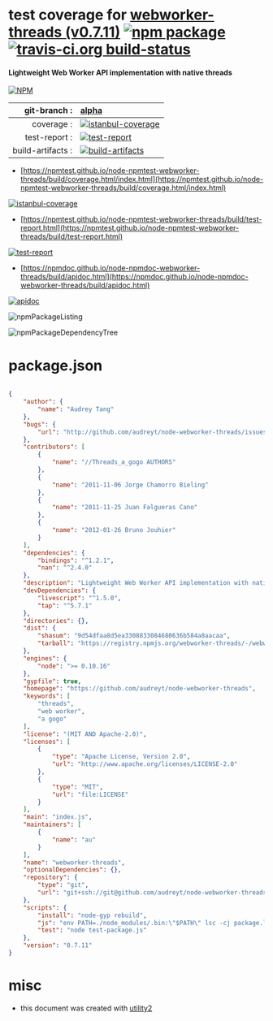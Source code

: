 # test coverage for  [webworker-threads (v0.7.11)](https://github.com/audreyt/node-webworker-threads)  [![npm package](https://img.shields.io/npm/v/npmtest-webworker-threads.svg?style=flat-square)](https://www.npmjs.org/package/npmtest-webworker-threads) [![travis-ci.org build-status](https://api.travis-ci.org/npmtest/node-npmtest-webworker-threads.svg)](https://travis-ci.org/npmtest/node-npmtest-webworker-threads)
#### Lightweight Web Worker API implementation with native threads

[![NPM](https://nodei.co/npm/webworker-threads.png?downloads=true&downloadRank=true&stars=true)](https://www.npmjs.com/package/webworker-threads)

| git-branch : | [alpha](https://github.com/npmtest/node-npmtest-webworker-threads/tree/alpha)|
|--:|:--|
| coverage : | [![istanbul-coverage](https://npmtest.github.io/node-npmtest-webworker-threads/build/coverage.badge.svg)](https://npmtest.github.io/node-npmtest-webworker-threads/build/coverage.html/index.html)|
| test-report : | [![test-report](https://npmtest.github.io/node-npmtest-webworker-threads/build/test-report.badge.svg)](https://npmtest.github.io/node-npmtest-webworker-threads/build/test-report.html)|
| build-artifacts : | [![build-artifacts](https://npmtest.github.io/node-npmtest-webworker-threads/glyphicons_144_folder_open.png)](https://github.com/npmtest/node-npmtest-webworker-threads/tree/gh-pages/build)|

- [https://npmtest.github.io/node-npmtest-webworker-threads/build/coverage.html/index.html](https://npmtest.github.io/node-npmtest-webworker-threads/build/coverage.html/index.html)

[![istanbul-coverage](https://npmtest.github.io/node-npmtest-webworker-threads/build/screenCapture.buildCi.browser.%252Ftmp%252Fbuild%252Fcoverage.lib.html.png)](https://npmtest.github.io/node-npmtest-webworker-threads/build/coverage.html/index.html)

- [https://npmtest.github.io/node-npmtest-webworker-threads/build/test-report.html](https://npmtest.github.io/node-npmtest-webworker-threads/build/test-report.html)

[![test-report](https://npmtest.github.io/node-npmtest-webworker-threads/build/screenCapture.buildCi.browser.%252Ftmp%252Fbuild%252Ftest-report.html.png)](https://npmtest.github.io/node-npmtest-webworker-threads/build/test-report.html)

- [https://npmdoc.github.io/node-npmdoc-webworker-threads/build/apidoc.html](https://npmdoc.github.io/node-npmdoc-webworker-threads/build/apidoc.html)

[![apidoc](https://npmdoc.github.io/node-npmdoc-webworker-threads/build/screenCapture.buildCi.browser.%252Ftmp%252Fbuild%252Fapidoc.html.png)](https://npmdoc.github.io/node-npmdoc-webworker-threads/build/apidoc.html)

![npmPackageListing](https://npmtest.github.io/node-npmtest-webworker-threads/build/screenCapture.npmPackageListing.svg)

![npmPackageDependencyTree](https://npmtest.github.io/node-npmtest-webworker-threads/build/screenCapture.npmPackageDependencyTree.svg)



# package.json

```json

{
    "author": {
        "name": "Audrey Tang"
    },
    "bugs": {
        "url": "http://github.com/audreyt/node-webworker-threads/issues"
    },
    "contributors": [
        {
            "name": "//Threads_a_gogo AUTHORS"
        },
        {
            "name": "2011-11-06 Jorge Chamorro Bieling"
        },
        {
            "name": "2011-11-25 Juan Falgueras Cano"
        },
        {
            "name": "2012-01-26 Bruno Jouhier"
        }
    ],
    "dependencies": {
        "bindings": "^1.2.1",
        "nan": "^2.4.0"
    },
    "description": "Lightweight Web Worker API implementation with native threads",
    "devDependencies": {
        "livescript": "^1.5.0",
        "tap": "^5.7.1"
    },
    "directories": {},
    "dist": {
        "shasum": "9d54dfaa8d5ea3308833084680636b584a8aacaa",
        "tarball": "https://registry.npmjs.org/webworker-threads/-/webworker-threads-0.7.11.tgz"
    },
    "engines": {
        "node": ">= 0.10.16"
    },
    "gypfile": true,
    "homepage": "https://github.com/audreyt/node-webworker-threads",
    "keywords": [
        "threads",
        "web worker",
        "a gogo"
    ],
    "license": "(MIT AND Apache-2.0)",
    "licenses": [
        {
            "type": "Apache License, Version 2.0",
            "url": "http://www.apache.org/licenses/LICENSE-2.0"
        },
        {
            "type": "MIT",
            "url": "file:LICENSE"
        }
    ],
    "main": "index.js",
    "maintainers": [
        {
            "name": "au"
        }
    ],
    "name": "webworker-threads",
    "optionalDependencies": {},
    "repository": {
        "type": "git",
        "url": "git+ssh://git@github.com/audreyt/node-webworker-threads.git"
    },
    "scripts": {
        "install": "node-gyp rebuild",
        "js": "env PATH=./node_modules/.bin:\"$PATH\" lsc -cj package.ls;\ngcc deps/minifier/src/minify.c -o deps/minifier/bin/minify;\nenv PATH=./node_modules/.bin:\"$PATH\" lsc -cbp src/worker.ls                    > src/worker.js;\n./deps/minifier/bin/minify kWorker_js            < src/worker.js          > src/worker.js.c;\nenv PATH=./node_modules/.bin:\"$PATH\" lsc -cbp src/events.ls                    > src/events.js;\n./deps/minifier/bin/minify kEvents_js            < src/events.js          > src/events.js.c;\nenv PATH=./node_modules/.bin:\"$PATH\" lsc -cbp src/createPool.ls                > src/createPool.js;\n./deps/minifier/bin/minify kCreatePool_js        < src/createPool.js      > src/createPool.js.c;\nenv PATH=./node_modules/.bin:\"$PATH\" lsc -cbp src/thread_nextTick.ls           > src/thread_nextTick.js;\n./deps/minifier/bin/minify kThread_nextTick_js 1 < src/thread_nextTick.js > src/thread_nextTick.js.c;\nenv PATH=./node_modules/.bin:\"$PATH\" lsc -cbp src/load.ls                      > src/load.js;\n./deps/minifier/bin/minify kLoad_js 1 1          < src/load.js            > src/load.js.c;",
        "test": "node test-package.js"
    },
    "version": "0.7.11"
}
```



# misc
- this document was created with [utility2](https://github.com/kaizhu256/node-utility2)
